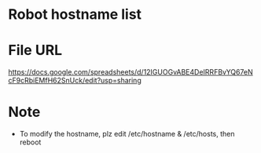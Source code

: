 # Robot hostname list

# File URL
https://docs.google.com/spreadsheets/d/12IGUOGvABE4DeIRRFBvYQ67eNcF9cRbiEMfH62SnUck/edit?usp=sharing

# Note
* To modify the hostname, plz edit /etc/hostname & /etc/hosts, then reboot
